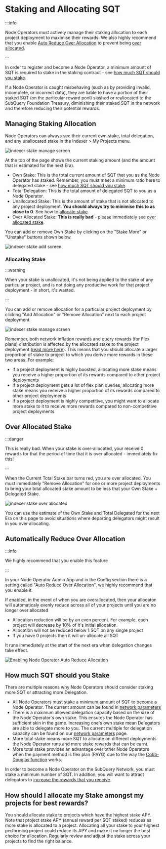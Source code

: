# Staking and Allocating SQT

:::info 

Node Operators must actively manage their staking allocation to each project deployment to maximise their rewards. We also highly recommend that you enable [Auto Reduce Over Allocation](#automatically-reduce-over-allocation) to prevent being [over allocated](#over-allocated-stake).

:::

In order to register and become a Node Operator, a minimum amount of SQT is required to stake in the staking contract - see [how much SQT should you stake](#how-much-sqt-should-you-stake).

If a Node Operator is caught misbehaving (such as by providing invalid, incomplete, or incorrect data), they are liable to have a portion of their staked SQT (on the particular reward pool) slashed or reallocated to the SubQuery Foundation Treasury, diminishing their staked SQT in the network and therefore reducing their potential rewards.

## Managing Staking Allocation

Node Operators can always see their current own stake, total delegation, and any unallocated stake in the Indexer > My Projects menu.

![indexer stake manage screen](/assets/img/network/indexer_stake_manage.png)

At the top of the page shows the current staking amount (and the amount that is estimated for the next Era).

- Own Stake: This is the total current amount of SQT that you as the Node Operator has staked. Remember, you must meet a minimum ratio here to delegated stake - see [how much SQT should you stake](#how-much-sqt-should-you-stake).
- Total Delegation: This is the total amount of delegated SQT to you as a Node Operator.
- Unallocated Stake: This is the amount of stake that is not allocated to any project deployment. **You should always try to minimise this to as close to 0**. See how to [allocate stake](#allocating-stake).
- Over Allocated Stake: **This is really bad** - please immediately see [over allocated stake](#over-allocated-stake).

You can add or remove Own Stake by clicking on the "Stake More" or "Unstake" buttons shown below.

![indexer stake add screen](/assets/img/network/indexer_stake_add.png)

### Allocating Stake

:::warning

When your stake is unallocated, it's not being applied to the stake of any particular project, and is not doing any productive work for that project deployment - in short, it's wasted.

:::

You can add or remove allocation for a particular project deployment by clicking "Add Allocation" or "Remove Allocation" next to each project deployment.

![indexer stake manage screen](/assets/img/network/indexer_stake_manage_add.png)

Remember, both network inflation rewards and query rewards (for Flex plans) distribution is affected by the allocated stake to the project deployment ([read more here](./rewards.md#how-are-node-operators-rewarded)). This means that you should allocate a larger proportion of stake to project to which you derive more rewards in these two areas. For example:

- If a project deployment is highly boosted, allocating more stake means you receive a higher proportion of its rewards compared to other project deployments
- If a project deployment gets a lot of flex plan queries, allocating more stake means you receive a higher proportion of its rewards compared to other project deployments
- If a project deployment is highly competitive, you might want to allocate more stake to it to receive more rewards compared to non-competitive project deployments

## Over Allocated Stake

:::danger

This is really bad. When your stake is over-allocated, your receive 0 rewards for that the period of time that it is over allocated - immediately fix this!

:::

When the Current Total Stake bar turns red, you are over allocated. You must immediately "Remove Allocation" for one or more project deployments to bring your total allocated stake amount to be less that your Own Stake + Delegated Stake.

![indexer stake over allocated](/assets/img/network/indexer_stake_manage_over_allocated.png)

You can use the estimate of the Own Stake and Total Delegated for the next Era on this page to avoid situations where departing delegators might result in you over allocating.

## Automatically Reduce Over Allocation

:::info 

We highly recommend that you enable this feature

:::

In your Node Operator Admin App and in the Config section there is a setting called "Auto Reduce Over Allocation", we highly recommend that you enable it.

If enabled, in the event of when you are overallocated, then your allocaton will automaticaly evenly reduce across all of your projects until you are no longer over allocated
- Allocation reduction will be by an even percent. For example, each project will decrease by 10% of it's initial allocation.
- Allocation will not be reduced below 1 SQT on any single project
- If you have 0 projects then it will un-allocate all SQT

It runs immediately at the start of the next era when delegation changes take effect.

![Enabling Node Operator Auto Reduce Allocation](/assets/img/network/indexer_auto_allocation.png)

## How much SQT should you Stake

There are multiple reasons why Node Operators should consider staking more SQT or attracting more Delegation.

- All Node Operators must stake a minimum amount of SQT to become a Node Operator. The current amount can be found in [network parameters](../parameters.md)
- There is a maximum allowed delegation capacity based on the size of the Node Operator's own stake. This ensures the Node Operator has sufficient skin in the game. Increasing one's own stake mean Delegators are able to delegate more to you. The current multiple for delegation capacity can be found on our [network parameters](../parameters.md) page.
- More total stake means more SQT to allocate on different deployments the Node Operator runs and more stake rewards that can be earnt.
- More total stake provides an advantage over other Node Operators when the payment method is flex plan (PAYG) due to the way the [Cobb-Douglas function](../introduction/reward-distribution.md#cobb-douglas-production-function) works.

In order to become a Node Operator on the SubQuery Network, you must stake a minimum number of SQT. In addition, you will want to attract delegators to [increase the rewards that you receive](./rewards.md).

## How should I allocate my Stake amongst my projects for best rewards?

You should allocate stake to projects which have the highest stake APY. Note that project stake APY (annual reward per SQT staked) reduces as more stake is allocated to a project. Allocating all your stake to your highest performing project could reduce its APY and make it no longer the best choice for allocation. Regularly review and adjust the stake across your projects to find the right balance.
